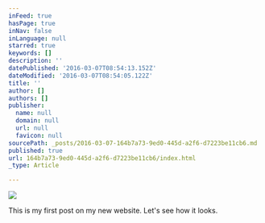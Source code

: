 ```yaml
---
inFeed: true
hasPage: true
inNav: false
inLanguage: null
starred: true
keywords: []
description: ''
datePublished: '2016-03-07T08:54:13.152Z'
dateModified: '2016-03-07T08:54:05.122Z'
title: ''
author: []
authors: []
publisher:
  name: null
  domain: null
  url: null
  favicon: null
sourcePath: _posts/2016-03-07-164b7a73-9ed0-445d-a2f6-d7223be11cb6.md
published: true
url: 164b7a73-9ed0-445d-a2f6-d7223be11cb6/index.html
_type: Article

---
```

![](https://the-grid-user-content.s3-us-west-2.amazonaws.com/3ae47dab-c13c-4cea-a9c8-367950d5edd7.jpg)

This is my first post on my new website. Let's see how it looks.
